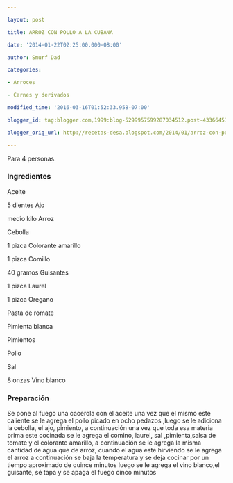 ```yaml
---

layout: post

title: ARROZ CON POLLO A LA CUBANA

date: '2014-01-22T02:25:00.000-08:00'

author: Smurf Dad

categories:

- Arroces

- Carnes y derivados

modified_time: '2016-03-16T01:52:33.958-07:00'

blogger_id: tag:blogger.com,1999:blog-5299957599287034512.post-4336645107800310310

blogger_orig_url: http://recetas-desa.blogspot.com/2014/01/arroz-con-pollo-la-cubana.html

---
```


Para 4 personas.

<h3>Ingredientes</h3>

Aceite

5 dientes Ajo

medio kilo Arroz

Cebolla

1 pizca Colorante amarillo

1 pizca Comillo

40 gramos Guisantes

1 pizca Laurel

1 pizca Oregano

Pasta de romate

Pimienta blanca

Pimientos

Pollo

Sal

8 onzas Vino blanco

<h3>Preparación</h3>

Se pone al fuego una cacerola con el aceite  una vez que el mismo este caliente se le agrega el pollo picado en ocho pedazos ,luego se le adiciona la cebolla, el ajo, pimiento, a continuación una vez que toda esa materia prima este cocinada se le agrega el comino, laurel, sal ,pimienta,salsa de tomate y el colorante amarillo, a continuación se le agrega la misma cantidad de agua que de arroz, cuándo el agua este hirviendo se le agrega el arroz a continuación se baja la temperatura y se deja cocinar por un tiempo aproximado de  quince minutos luego se le agrega el vino blanco,el guisante, sé tapa y se apaga el fuego  cinco minutos